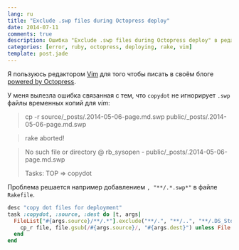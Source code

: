 ```yaml
---
lang: ru
title: "Exclude .swp files during Octopress deploy"
date: 2014-07-11
comments: true
description: Ошибка "Exclude .swp files during Octopress deploy" в редакторе vim
categories: [error, ruby, octopress, deploying, rake, vim]
template: post.jade
---
```


Я пользуюсь редактором [Vim](http://www.vim.org) для того чтобы писать в своём блоге [powered by Octopress](http://octopress.org).

У меня вылезла ошибка связанная с тем, что ``copydot`` не игнорирует ``.swp`` файлы временных копий для _vim_:

>cp -r source/_posts/.2014-05-06-page.md.swp public/_posts/.2014-05-06-page.md.swp

>rake aborted!

>No such file or directory @ rb_sysopen - public/_posts/.2014-05-06-page.md.swp
>
>Tasks: TOP => copydot

Проблема решается например добавлением ``, "**/.*.swp*"`` в файле ``Rakefile``.
``` ruby Rakefile
desc "copy dot files for deployment"
task :copydot, :source, :dest do |t, args|
  FileList["#{args.source}/**/.*"].exclude("**/.", "**/..", "**/.DS_Store", "**/._*", "**/.*.swp*").each do |file|
    cp_r file, file.gsub(/#{args.source}/, "#{args.dest}") unless File.directory?(file)
  end
end
```
